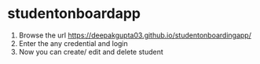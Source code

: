 # studentonboardapp

1. Browse the url https://deepakgupta03.github.io/studentonboardingapp/
2. Enter the any credential and login
3. Now you can create/ edit and delete student
